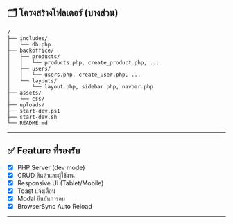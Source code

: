 ## 🗂️ โครงสร้างโฟลเดอร์ (บางส่วน)

```
/
├── includes/
│   └── db.php
├── backoffice/
│   ├── products/
│   │   └── products.php, create_product.php, ...
│   ├── users/
│   │   └── users.php, create_user.php, ...
│   └── layouts/
│       └── layout.php, sidebar.php, navbar.php
├── assets/
│   └── css/
├── uploads/
├── start-dev.ps1
├── start-dev.sh
└── README.md
```

---

## ✅ Feature ที่รองรับ

- [x] PHP Server (dev mode)
- [x] CRUD สินค้าและผู้ใช้งาน
- [x] Responsive UI (Tablet/Mobile)
- [x] Toast แจ้งเตือน
- [x] Modal ยืนยันการลบ
- [x] BrowserSync Auto Reload

---
